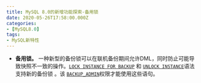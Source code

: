 ```yaml
---
title: MySQL 8.0的新增功能探索-备用锁
date: 2020-05-26T17:58:00.000Z
categories:
- [MySQL8.0]
tags:
- MySQL新特性
---
```


- **备用锁。** 一种新型的备份锁可以在联机备份期间允许DML，同时防止可能导致快照不一致的操作。[`LOCK INSTANCE FOR BACKUP`](https://dev.mysql.com/doc/refman/8.0/en/lock-instance-for-backup.html) 和 [`UNLOCK INSTANCE`](https://dev.mysql.com/doc/refman/8.0/en/lock-instance-for-backup.html)语法支持新的备份锁 。该 [`BACKUP_ADMIN`](https://dev.mysql.com/doc/refman/8.0/en/privileges-provided.html#priv_backup-admin)权限才能使用这些语句。
